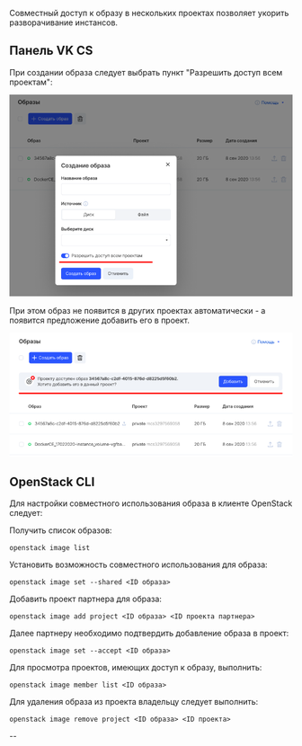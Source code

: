 Совместный доступ к образу в нескольких проектах позволяет укорить разворачивание инстансов.

Панель VK CS
----------

При создании образа следует выбрать пункт "Разрешить доступ всем проектам":

![](./assets/1602018947333-1602018947333.png)

При этом образ не появится в других проектах автоматически - а появится предложение добавить его в проект.

![](./assets/1598375177058-1598375177058.png)

OpenStack CLI
-------------

Для настройки совместного использования образа в клиенте OpenStack следует:

Получить список образов:

```
openstack image list
```

Установить возможность совместного использования для образа:

```
openstack image set --shared <ID образа>
```

Добавить проект партнера для образа:

```
openstack image add project <ID образа> <ID проекта партнера>
```

Далее партнеру необходимо подтвердить добавление образа в проект:

```
openstack image set --accept <ID образа>
```

Для просмотра проектов, имеющих доступ к образу, выполнить:

```
openstack image member list <ID образа>
```

Для удаления образа из проекта владельцу следует выполнить:

```
openstack image remove project <ID образа> <ID проекта>
```

--